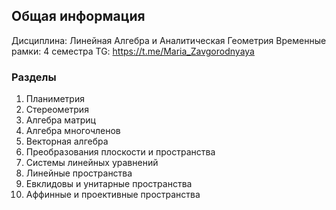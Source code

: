 ## Общая информация
Дисциплина: Линейная Алгебра и Аналитическая Геометрия
Временные рамки: 4 семестра
TG: https://t.me/Maria_Zavgorodnyaya

### Разделы
1. Планиметрия
2. Стереометрия
3. Алгебра матриц
4. Алгебра многочленов
5. Векторная алгебра
6. Преобразования плоскости и пространства
7. Системы линейных уравнений
8. Линейные пространства
9. Евклидовы и унитарные пространства
10. Аффинные и проективные пространства

